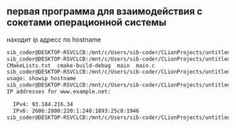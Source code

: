 ## первая программа для взаимодействия с сокетами операционной системы
находит ip адресс по hostname
```bash
sib_coder@DESKTOP-RSVCLCB:/mnt/c/Users/sib-coder/CLionProjects/untitled$ gcc main.c -o main
sib_coder@DESKTOP-RSVCLCB:/mnt/c/Users/sib-coder/CLionProjects/untitled$ ls
CMakeLists.txt  cmake-build-debug  main  main.c
sib_coder@DESKTOP-RSVCLCB:/mnt/c/Users/sib-coder/CLionProjects/untitled$ ./main
usage: showip hostname
sib_coder@DESKTOP-RSVCLCB:/mnt/c/Users/sib-coder/CLionProjects/untitled$ ./main www.example.net
IP addresses for www.example.net:

  IPv4: 93.184.216.34
  IPv6: 2606:2800:220:1:248:1893:25c8:1946
sib_coder@DESKTOP-RSVCLCB:/mnt/c/Users/sib-coder/CLionProjects/untitled$

```